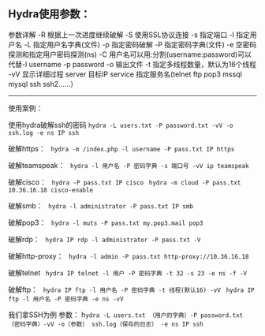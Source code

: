 ## Hydra使用参数：

参数详解
-R 根据上一次进度继续破解
-S 使用SSL协议连接
-s 指定端口
-l 指定用户名
-L 指定用户名字典(文件)
-p 指定密码破解
-P 指定密码字典(文件)
-e 空密码探测和指定用户密码探测(ns)
-C 用户名可以用:分割(username:password)可以代替-l username -p password
-o 输出文件
-t 指定多线程数量，默认为16个线程
-vV 显示详细过程
server 目标IP
service 指定服务名(telnet ftp pop3 mssql mysql ssh ssh2......）

------------
使用案例：

使用hydra破解ssh的密码
`hydra -L users.txt -P password.txt -vV -o ssh.log -e ns IP ssh`

破解https：
` hydra -m /index.php -l username -P pass.txt IP https`

破解teamspeak：
` hydra -l 用户名 -P 密码字典 -s 端口号 -vV ip teamspeak`

破解cisco：
` hydra -P pass.txt IP cisco`
` hydra -m cloud -P pass.txt 10.36.16.18 cisco-enable`

破解smb：
` hydra -l administrator -P pass.txt IP smb`

破解pop3：
` hydra -l muts -P pass.txt my.pop3.mail pop3`

破解rdp：
` hydra IP rdp -l administrator -P pass.txt -V`

破解http-proxy：
` hydra -l admin -P pass.txt http-proxy://10.36.16.18`

破解telnet
` hydra IP telnet -l 用户 -P 密码字典 -t 32 -s 23 -e ns -f -V`

破解ftp：
` hydra IP ftp -l 用户名 -P 密码字典 -t 线程(默认16) -vV`
` hydra IP ftp -l 用户名 -P 密码字典 -e ns -vV`


我们拿SSH为例
参数：
h`ydra -L users.txt （用户的字典）-P password.txt （密码字典）-vV -o（参数） ssh.log（保存的日志） -e ns IP ssh`
